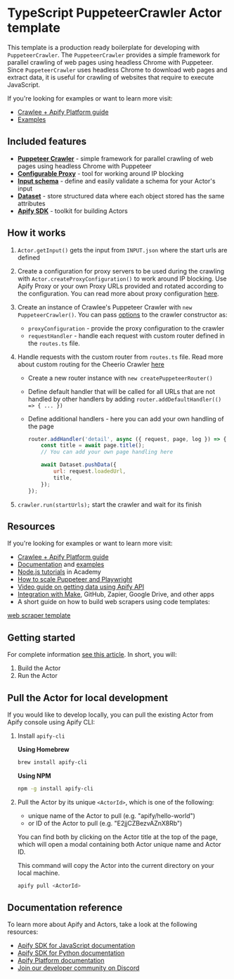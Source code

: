 # TypeScript PuppeteerCrawler Actor template

This template is a production ready boilerplate for developing with `PuppeteerCrawler`. The `PuppeteerCrawler` provides a simple framework for parallel crawling of web pages using headless Chrome with Puppeteer. Since `PuppeteerCrawler` uses headless Chrome to download web pages and extract data, it is useful for crawling of websites that require to execute JavaScript.

If you're looking for examples or want to learn more visit:

- [Crawlee + Apify Platform guide](https://crawlee.dev/docs/guides/apify-platform)
- [Examples](https://crawlee.dev/docs/examples/puppeteer-crawler)

## Included features

- **[Puppeteer Crawler](https://crawlee.dev/api/puppeteer-crawler/class/PuppeteerCrawler)** - simple framework for parallel crawling of web pages using headless Chrome with Puppeteer
- **[Configurable Proxy](https://crawlee.dev/docs/guides/proxy-management#proxy-configuration)** - tool for working around IP blocking
- **[Input schema](https://docs.apify.com/platform/actors/development/input-schema)** - define and easily validate a schema for your Actor's input
- **[Dataset](https://docs.apify.com/sdk/js/docs/guides/result-storage#dataset)** - store structured data where each object stored has the same attributes
- **[Apify SDK](https://docs.apify.com/api/client/js/)** - toolkit for building Actors

## How it works

1. `Actor.getInput()` gets the input from `INPUT.json` where the start urls are defined
2. Create a configuration for proxy servers to be used during the crawling with `Actor.createProxyConfiguration()` to work around IP blocking. Use Apify Proxy or your own Proxy URLs provided and rotated according to the configuration. You can read more about proxy configuration [here](https://crawlee.dev/api/core/class/ProxyConfiguration).
3. Create an instance of Crawlee's Puppeteer Crawler with `new PuppeteerCrawler()`. You can pass [options](https://crawlee.dev/api/puppeteer-crawler/interface/PuppeteerCrawlerOptions) to the crawler constructor as:
    - `proxyConfiguration` - provide the proxy configuration to the crawler
    - `requestHandler` - handle each request with custom router defined in the `routes.ts` file.
4. Handle requests with the custom router from `routes.ts` file. Read more about custom routing for the Cheerio Crawler [here](https://crawlee.dev/api/puppeteer-crawler/function/createPuppeteerRouter)

    - Create a new router instance with `new createPuppeteerRouter()`
    - Define default handler that will be called for all URLs that are not handled by other handlers by adding `router.addDefaultHandler(() => { ... })`
    - Define additional handlers - here you can add your own handling of the page

        ```javascript
        router.addHandler('detail', async ({ request, page, log }) => {
            const title = await page.title();
            // You can add your own page handling here

            await Dataset.pushData({
                url: request.loadedUrl,
                title,
            });
        });
        ```

5. `crawler.run(startUrls);` start the crawler and wait for its finish

## Resources

If you're looking for examples or want to learn more visit:

- [Crawlee + Apify Platform guide](https://crawlee.dev/docs/guides/apify-platform)
- [Documentation](https://crawlee.dev/api/playwright-crawler/class/PlaywrightCrawler) and [examples](https://crawlee.dev/docs/examples/playwright-crawler)
- [Node.js tutorials](https://docs.apify.com/academy/node-js) in Academy
- [How to scale Puppeteer and Playwright](https://blog.apify.com/how-to-scale-puppeteer-and-playwright/)
- [Video guide on getting data using Apify API](https://www.youtube.com/watch?v=ViYYDHSBAKM)
- [Integration with Make](https://apify.com/integrations), GitHub, Zapier, Google Drive, and other apps
- A short guide on how to build web scrapers using code templates:

[web scraper template](https://www.youtube.com/watch?v=u-i-Korzf8w)


## Getting started

For complete information [see this article](https://docs.apify.com/platform/actors/development#build-actor-at-apify-console). In short, you will:

1. Build the Actor
2. Run the Actor

## Pull the Actor for local development

If you would like to develop locally, you can pull the existing Actor from Apify console using Apify CLI:

1. Install `apify-cli`

    **Using Homebrew**

    ```bash
    brew install apify-cli
    ```

    **Using NPM**

    ```bash
    npm -g install apify-cli
    ```

2. Pull the Actor by its unique `<ActorId>`, which is one of the following:

    - unique name of the Actor to pull (e.g. "apify/hello-world")
    - or ID of the Actor to pull (e.g. "E2jjCZBezvAZnX8Rb")

    You can find both by clicking on the Actor title at the top of the page, which will open a modal containing both Actor unique name and Actor ID.

    This command will copy the Actor into the current directory on your local machine.

    ```bash
    apify pull <ActorId>
    ```

## Documentation reference

To learn more about Apify and Actors, take a look at the following resources:

- [Apify SDK for JavaScript documentation](https://docs.apify.com/sdk/js)
- [Apify SDK for Python documentation](https://docs.apify.com/sdk/python)
- [Apify Platform documentation](https://docs.apify.com/platform)
- [Join our developer community on Discord](https://discord.com/invite/jyEM2PRvMU)
